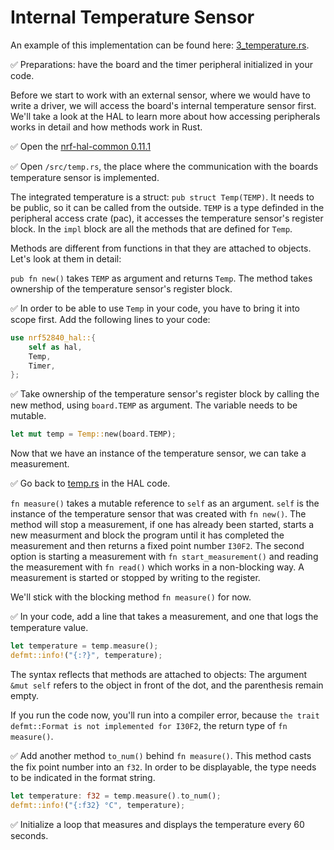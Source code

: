 # Internal Temperature Sensor

An example of this implementation can be found here: [3_temperature.rs](https://github.com/knurling-rs/knurling-sessions-20q4/blob/main/src/bin/3_temperature.rs).

✅ Preparations: have the board and the timer peripheral initialized in your code.

Before we start to work with an external sensor, where we would have to write a driver, we will access the board's internal temperature sensor first. We'll take a look at the HAL to learn more about how accessing peripherals works in detail and how methods work in Rust.

✅  Open the [nrf-hal-common 0.11.1](https://github.com/nrf-rs/nrf-hal/tree/v0.11.1/nrf-hal-common)

✅  Open `/src/temp.rs`, the place where the communication with the boards temperature sensor is implemented. 

The integrated temperature is a struct: `pub struct Temp(TEMP)`. It needs to be public, so it can be called from the outside. `TEMP` is a type definded in the peripheral access crate (pac), it accesses the temperature sensor's register block.  In the `impl` block are all the methods that are defined for `Temp`.

Methods are different from functions in that they are attached to objects. Let's look at them in detail:

`pub fn new()` takes `TEMP` as argument and returns `Temp`. The method takes ownership of the temperature sensor's register block.  


✅  In order to be able to use `Temp` in your code, you have to bring it into scope first. Add the following lines to your code:

```rust
use nrf52840_hal::{
    self as hal,
    Temp,
    Timer,
};
```

✅  Take ownership of the temperature sensor's register block by calling the new method, using `board.TEMP` as argument. The variable needs to be mutable. 

 ```rust
 let mut temp = Temp::new(board.TEMP);
 ```

Now that we have an instance of the temperature sensor, we can take a measurement. 

✅ Go back to [temp.rs](https://github.com/nrf-rs/nrf-hal/blob/v0.11.1/nrf-hal-common/src/temp.rs) in the HAL code. 

`fn measure()` takes a mutable reference to `self` as an argument. `self` is the instance of the temperature sensor that was created with `fn new()`. The method will stop a measurement, if one has already been started, starts a new measurment and block the program until it has completed the measurement and then returns a fixed point number `I30F2`. The second option is starting a measurement with `fn start_measurement()` and reading the measurement with `fn read()` which works in a non-blocking way. A measurement is started or stopped by writing to the register. 

We'll stick with the blocking method `fn measure()` for now. 

✅  In your code, add a line that takes a measurement, and one that logs the temperature value. 

```rust
let temperature = temp.measure();
defmt::info!("{:?}", temperature);
```
The syntax reflects that methods are attached to objects: The argument `&mut self` refers to the object in front of the dot, and the parenthesis remain empty. 

If you run the code now, you'll run into a compiler error, because `the trait defmt::Format is not implemented for I30F2`, the return type of `fn measure()`. 

✅ Add another method `to_num()` behind `fn measure()`. This method casts the fix point number into an `f32`. In order to be displayable, the type needs to be indicated in the format string. 

```rust
let temperature: f32 = temp.measure().to_num();
defmt::info!("{:f32} °C", temperature);
```

✅ Initialize a loop that measures and displays the temperature every 60 seconds. 